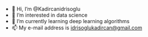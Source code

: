 - 👋 Hi, I’m @Kadircanidrisoglu
- 👀 I’m interested in data science
- 🌱 I’m currently learning deep learning algorithms
- 📫 My e-mail address is idrisoglukadircan@gmail.com



